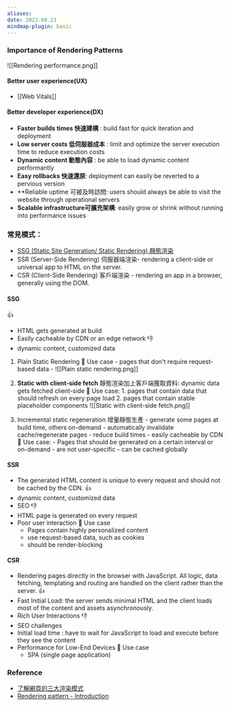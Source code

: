 ```yaml
---
aliases: 
date: 2023.09.23
mindmap-plugin: basic
---
```


### **Importance of Rendering Patterns**

![[Rendering performance.png]]
#### Better user experience(UX) 
- [[Web Vitals]]

#### Better developer experience(DX)
- **Faster builds times 快速建構** : build fast for quick iteration and deployment  
- **Low server costs 低伺服器成本** : limit and optimize the server execution time to reduce execution costs
- **Dynamic content 動態內容** : be able to load dynamic content performantly 
- **Easy rollbacks 快速還原**: deployment can easily be reverted to a pervious version 
- **Reliable uptime 可被及時訪問: users should always be able to visit the website through operational servers
- **Scalable infrastructure可擴充架構**: easily grow or shrink without running into performance issues

### 常見模式：
- [SSG (Static Site Generation/ Static Rendering) 靜態渲染](#SSG)
- SSR (Server-Side Rendering) 伺服器端渲染- rendering a client-side or universal app to HTML on the server.
- CSR (Client-Side Rendering) 客戶端渲染 - rendering an app in a browser, generally using the DOM.


#### SSG 
👍
- HTML gets generated at build 
- Easily cacheable by CDN or an edge network 
👎
- dynamic content, customized data  

1. Plain Static Rendering 
   🚀 Use case
	   - pages that don't require request-based data 
	   - ![[Plain static rendering.png]]

2. **Static with client-side fetch** 靜態渲染加上客戶端獲取資料: dynamic data gets fetched client-side 
   🚀 Use case: 
	   1. pages that contain data that should refresh on every page load 
	   2. pages that contain stable placeholder components 
	 ![[Static with client-side fetch.png]]

3. Incremental static regeneration 增量靜態生產
		- generate some pages at build time, others on-demand 
		- automatically invalidate cache/regenerate pages
		- reduce build times 
		- easily cacheable by CDN
	🚀 Use case: 
		- Pages that should be generated on a certain interval or on-demand
		- are not user-specific 
		- can be cached globally 

#### SSR
- The generated HTML content is unique to every request and should not be cached by the CDN.
👍
-  dynamic content, customized data 
- SEO
👎
- HTML page is generated on every request 
- Poor user interaction
🚀 Use case
	- Pages contain highly personalized content
	- use request-based data, such as cookies
	- should be render-blocking
####  CSR
- Rendering pages directly in the browser with JavaScript. All logic, data fetching, templating and routing are handled on the client rather than the server.
👍
- Fast Initial Load: the server sends minimal HTML and the client loads most of the content and assets asynchronously.
- Rich User Interactions
👎
- SEO challenges
- Initial load time : have to wait for JavaScript to load and execute before they see the content
- Performance for Low-End Devices 
🚀 Use case
	- SPA (single page application)

### Reference 
- [了解網頁的三大渲染模式](https://www.webdong.dev/post/rendering-pattern/)
- [Rendering pattern - Introduction](https://www.patterns.dev/posts/rendering-patterns)

